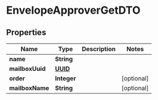 # EnvelopeApproverGetDTO

## Properties
Name | Type | Description | Notes
------------ | ------------- | ------------- | -------------
**name** | **String** |  | 
**mailboxUuid** | [**UUID**](UUID.md) |  | 
**order** | **Integer** |  |  [optional]
**mailboxName** | **String** |  |  [optional]
